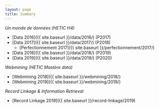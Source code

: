 ```yaml
---
layout: page
title: Summary
---
```


*Un monde de données (HETIC H4)*

* [Data 2016]({{ site.baseurl }}/data/2016/) (P2017)
* [Data 2017]({{ site.baseurl }}/data/2017/) (P2018)
  * [Perfectionnement 2017]({{ site.baseurl }}/perfectionnement/2017/)
* [Data 2018]({{ site.baseurl }}/data/2018/) (P2019)
* [Data 2019]({{ site.baseurl }}/data/2019/) (P2020)

*Webmining (HETIC Mastère data)*

* [Webmining 2018]({{ site.baseurl }}/webmining/2018/)
* [Webmining 2019]({{ site.baseurl }}/webmining/2019/)

*Record Linkage & Information Retrieval*

* [Record Linkage 2019]({{ site.baseurl }}/record-linkage/2019)
